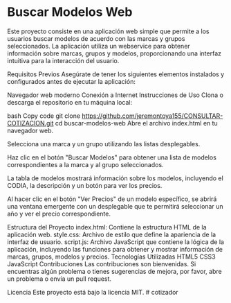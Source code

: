 
<h1>Buscar Modelos Web</h1>
Este proyecto consiste en una aplicación web simple que permite a los usuarios buscar modelos de acuerdo con las marcas y grupos seleccionados. La aplicación utiliza un webservice para obtener información sobre marcas, grupos y modelos, proporcionando una interfaz intuitiva para la interacción del usuario.

Requisitos Previos
Asegúrate de tener los siguientes elementos instalados y configurados antes de ejecutar la aplicación:

Navegador web moderno
Conexión a Internet
Instrucciones de Uso
Clona o descarga el repositorio en tu máquina local:

bash
Copy code
git clone https://github.com/jeremontoya155/CONSULTAR-COTIZACION.git
cd buscar-modelos-web
Abre el archivo index.html en tu navegador web.

Selecciona una marca y un grupo utilizando las listas desplegables.

Haz clic en el botón "Buscar Modelos" para obtener una lista de modelos correspondientes a la marca y al grupo seleccionados.

La tabla de modelos mostrará información sobre los modelos, incluyendo el CODIA, la descripción y un botón para ver los precios.

Al hacer clic en el botón "Ver Precios" de un modelo específico, se abrirá una ventana emergente con un desplegable que te permitirá seleccionar un año y ver el precio correspondiente.

Estructura del Proyecto
index.html: Contiene la estructura HTML de la aplicación web.
style.css: Archivo de estilo que define la apariencia de la interfaz de usuario.
script.js: Archivo JavaScript que contiene la lógica de la aplicación, incluyendo las funciones para obtener y mostrar información de marcas, grupos, modelos y precios.
Tecnologías Utilizadas
HTML5
CSS3
JavaScript
Contribuciones
Las contribuciones son bienvenidas. Si encuentras algún problema o tienes sugerencias de mejora, por favor, abre un problema o envía un pull request.

Licencia
Este proyecto está bajo la licencia MIT.
#   c o t i z a d o r  
 